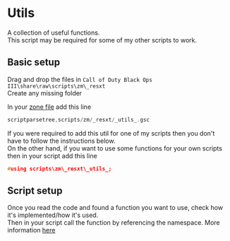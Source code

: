 # Utils

A collection of useful functions.  
This script may be required for some of my other scripts to work.  

## Basic setup

Drag and drop the files in `Call of Duty Black Ops III\share\raw\scripts\zm\_resxt`  
Create any missing folder

In your [zone file](../README.md#zone-file) add this line

```c
scriptparsetree,scripts/zm/_resxt/_utils_.gsc
```

If you were required to add this util for one of my scripts then you don't have to follow the instructions below.  
On the other hand, if you want to use some functions for your own scripts then in your script add this line

```c
#using scripts\zm\_resxt\_utils_;
```

## Script setup

Once you read the code and found a function you want to use, check how it's implemented/how it's used.  
Then in your script call the function by referencing the namespace. More information [here](../README.md#namespaces--external-function-calls)
